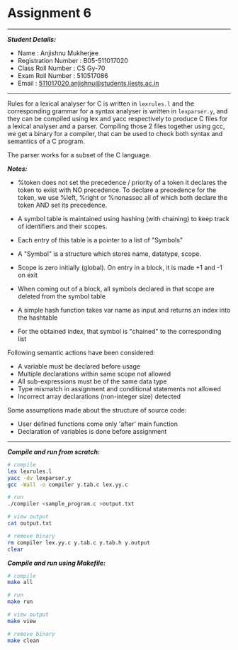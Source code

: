 # Assignment 6

---

***Student Details:***

- Name : Anjishnu Mukherjee
- Registration Number : B05-511017020
- Class Roll Number : CS Gy-70
- Exam Roll Number : 510517086
- Email : 511017020.anjishnu@students.iiests.ac.in

---

Rules for a lexical analyser for C is written in ```lexrules.l``` and the
corresponding grammar for a syntax analyser is written in ```lexparser.y```,
and they can be compiled using lex and yacc respectively to produce C files for
a lexical analyser and a parser. Compiling those 2 files together using gcc, we
get a binary for a compiler, that can be used to check both syntax and semantics
of a C program.

The parser works for a subset of the C language.

***Notes:***

- %token does not set the precedence / priority of a token
it declares the token to exist with NO precedence.
To declare a precedence for the token,
we use %left, %right or %nonassoc
all of which both declare the token AND set its precedence.

- A symbol table is maintained using hashing (with chaining)
  to keep track of identifiers and their scopes.
- Each entry of this table is a pointer to a list of "Symbols"
- A "Symbol" is a structure which stores name, datatype, scope.
- Scope is zero initially (global). On entry in a block, it is made +1
  and -1 on exit
- When coming out of a block, all symbols declared in that scope are deleted
  from the symbol table
- A simple hash function takes var name as input
   and returns an index into the hashtable
- For the obtained index, that symbol is "chained" to the corresponding list

Following semantic actions have been considered:

- A variable must be declared before usage
- Multiple declarations within same scope not allowed
- All sub-expressions must be of the same data type
- Type mismatch in assignment and conditional statements not allowed
- Incorrect array declarations (non-integer size) detected

Some assumptions made about the structure of source code:

- User defined functions come only 'after' main function
- Declaration of variables is done before assignment

---

***Compile and run from scratch:***

  ```bash
  # compile
  lex lexrules.l
  yacc -dv lexparser.y
  gcc -Wall -o compiler y.tab.c lex.yy.c

  # run
  ./compiler <sample_program.c >output.txt

  # view output
  cat output.txt

  # remove binary
  rm compiler lex.yy.c y.tab.c y.tab.h y.output
  clear
  ```

***Compile and run using Makefile:***

  ```bash
  # compile
  make all

  # run
  make run

  # view output
  make view

  # remove binary
  make clean
  ```
